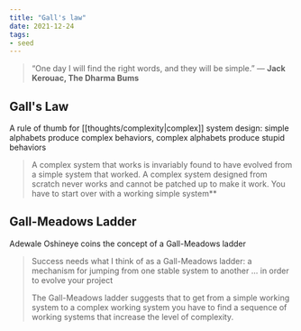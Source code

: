 ```yaml
---
title: "Gall's law"
date: 2021-12-24
tags:
- seed
---
```


> “One day I will find the right words, and they will be simple.” ― **Jack Kerouac, The Dharma Bums**

## Gall's Law
A rule of thumb for [[thoughts/complexity|complex]] system design: simple alphabets produce complex behaviors, complex alphabets produce stupid behaviors

> A complex system that works is invariably found to have evolved from a simple system that worked. A complex system designed from scratch never works and cannot be patched up to make it work. You have to start over with a working simple system**

## Gall-Meadows Ladder

Adewale Oshineye coins the concept of a Gall-Meadows ladder

> Success needs what I think of as a Gall-Meadows ladder: a mechanism for jumping from one stable system to another ... in order to evolve your project
> 
> The Gall-Meadows ladder suggests that to get from a simple working system to a complex working system you have to find a sequence of working systems that increase the level of complexity.
